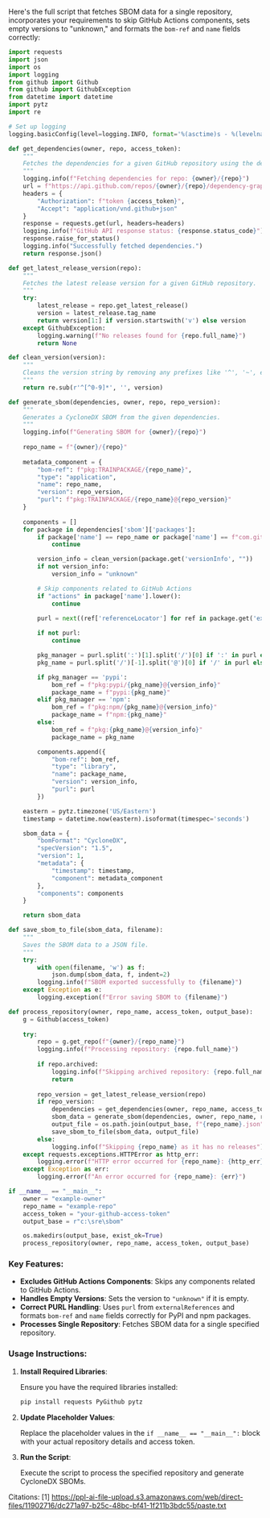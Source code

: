Here's the full script that fetches SBOM data for a single repository, incorporates your requirements to skip GitHub Actions components, sets empty versions to "unknown," and formats the `bom-ref` and `name` fields correctly:

```python
import requests
import json
import os
import logging
from github import Github
from github import GithubException
from datetime import datetime
import pytz
import re

# Set up logging
logging.basicConfig(level=logging.INFO, format='%(asctime)s - %(levelname)s - %(message)s')

def get_dependencies(owner, repo, access_token):
    """
    Fetches the dependencies for a given GitHub repository using the dependency graph API.
    """
    logging.info(f"Fetching dependencies for repo: {owner}/{repo}")
    url = f"https://api.github.com/repos/{owner}/{repo}/dependency-graph/sbom"
    headers = {
        "Authorization": f"token {access_token}",
        "Accept": "application/vnd.github+json"
    }
    response = requests.get(url, headers=headers)
    logging.info(f"GitHub API response status: {response.status_code}")
    response.raise_for_status()
    logging.info("Successfully fetched dependencies.")
    return response.json()

def get_latest_release_version(repo):
    """
    Fetches the latest release version for a given GitHub repository.
    """
    try:
        latest_release = repo.get_latest_release()
        version = latest_release.tag_name
        return version[1:] if version.startswith('v') else version
    except GithubException:
        logging.warning(f"No releases found for {repo.full_name}")
        return None

def clean_version(version):
    """
    Cleans the version string by removing any prefixes like '^', '~', etc.
    """
    return re.sub(r'^[^0-9]*', '', version)

def generate_sbom(dependencies, owner, repo, repo_version):
    """
    Generates a CycloneDX SBOM from the given dependencies.
    """
    logging.info(f"Generating SBOM for {owner}/{repo}")
    
    repo_name = f"{owner}/{repo}"
    
    metadata_component = {
        "bom-ref": f"pkg:TRAINPACKAGE/{repo_name}",
        "type": "application",
        "name": repo_name,
        "version": repo_version,
        "purl": f"pkg:TRAINPACKAGE/{repo_name}@{repo_version}"
    }
    
    components = []
    for package in dependencies['sbom']['packages']:
        if package['name'] == repo_name or package['name'] == f"com.github.{repo_name}":
            continue

        version_info = clean_version(package.get('versionInfo', ""))
        if not version_info:
            version_info = "unknown"

        # Skip components related to GitHub Actions
        if "actions" in package['name'].lower():
            continue

        purl = next((ref['referenceLocator'] for ref in package.get('externalReferences', []) if ref['referenceType'] == 'purl'), None)
        
        if not purl:
            continue

        pkg_manager = purl.split(':')[1].split('/')[0] if ':' in purl else ""
        pkg_name = purl.split('/')[-1].split('@')[0] if '/' in purl else package['name']

        if pkg_manager == 'pypi':
            bom_ref = f"pkg:pypi/{pkg_name}@{version_info}"
            package_name = f"pypi:{pkg_name}"
        elif pkg_manager == 'npm':
            bom_ref = f"pkg:npm/{pkg_name}@{version_info}"
            package_name = f"npm:{pkg_name}"
        else:
            bom_ref = f"pkg:{pkg_name}@{version_info}"
            package_name = pkg_name

        components.append({
            "bom-ref": bom_ref,
            "type": "library",
            "name": package_name,
            "version": version_info,
            "purl": purl
        })

    eastern = pytz.timezone('US/Eastern')
    timestamp = datetime.now(eastern).isoformat(timespec='seconds')

    sbom_data = {
        "bomFormat": "CycloneDX",
        "specVersion": "1.5",
        "version": 1,
        "metadata": {
            "timestamp": timestamp,
            "component": metadata_component
        },
        "components": components
    }

    return sbom_data

def save_sbom_to_file(sbom_data, filename):
    """
    Saves the SBOM data to a JSON file.
    """
    try:
        with open(filename, 'w') as f:
            json.dump(sbom_data, f, indent=2)
        logging.info(f"SBOM exported successfully to {filename}")
    except Exception as e:
        logging.exception(f"Error saving SBOM to {filename}")

def process_repository(owner, repo_name, access_token, output_base):
    g = Github(access_token)
    
    try:
        repo = g.get_repo(f"{owner}/{repo_name}")
        logging.info(f"Processing repository: {repo.full_name}")
        
        if repo.archived:
            logging.info(f"Skipping archived repository: {repo.full_name}")
            return
        
        repo_version = get_latest_release_version(repo)
        if repo_version:
            dependencies = get_dependencies(owner, repo_name, access_token)
            sbom_data = generate_sbom(dependencies, owner, repo_name, repo_version)
            output_file = os.path.join(output_base, f"{repo_name}.json")
            save_sbom_to_file(sbom_data, output_file)
        else:
            logging.info(f"Skipping {repo_name} as it has no releases")
    except requests.exceptions.HTTPError as http_err:
        logging.error(f"HTTP error occurred for {repo_name}: {http_err}")
    except Exception as err:
        logging.error(f"An error occurred for {repo_name}: {err}")

if __name__ == "__main__":
    owner = "example-owner"
    repo_name = "example-repo"
    access_token = "your-github-access-token"
    output_base = r"c:\sre\sbom"

    os.makedirs(output_base, exist_ok=True)
    process_repository(owner, repo_name, access_token, output_base)
```

### Key Features:

- **Excludes GitHub Actions Components**: Skips any components related to GitHub Actions.
- **Handles Empty Versions**: Sets the version to `"unknown"` if it is empty.
- **Correct PURL Handling**: Uses `purl` from `externalReferences` and formats `bom-ref` and `name` fields correctly for PyPI and npm packages.
- **Processes Single Repository**: Fetches SBOM data for a single specified repository.

### Usage Instructions:

1. **Install Required Libraries**:

   Ensure you have the required libraries installed:

   ```sh
   pip install requests PyGithub pytz
   ```

2. **Update Placeholder Values**:

   Replace the placeholder values in the `if __name__ == "__main__":` block with your actual repository details and access token.

3. **Run the Script**:

   Execute the script to process the specified repository and generate CycloneDX SBOMs.

Citations:
[1] https://ppl-ai-file-upload.s3.amazonaws.com/web/direct-files/11902716/dc271a97-b25c-48bc-bf41-1f211b3bdc55/paste.txt
